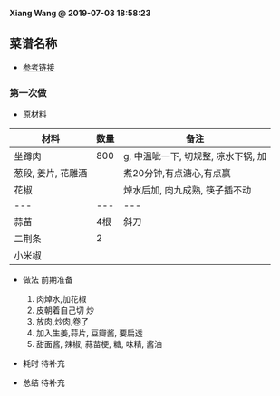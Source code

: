 **Xiang Wang @ 2019-07-03 18:58:23**

## 菜谱名称
* [参考链接](https://www.bilibili.com/video/BV1MT4y1c7Zq)

### 第一次做
* 原材料

材料|数量|备注
---|---|---
坐蹲肉|800|g, 中温呲一下, 切规整, 凉水下锅, 加
葱段, 姜片, 花雕酒||煮20分钟,有点溏心,有点赢
花椒||焯水后加, 肉九成熟, 筷子插不动
---|---|---
蒜苗|4根|斜刀
二荆条|2|
小米椒|


* 做法
前期准备
    1. 肉焯水,加花椒
    2. 皮朝着自己切
炒
    3. 放肉,炒肉,卷了
    4. 加入生姜,蒜片, 豆瓣酱, 要扁透
    5. 甜面酱, 辣椒, 蒜苗梗, 糖, 味精, 酱油

* 耗时
待补充

* 总结
待补充
